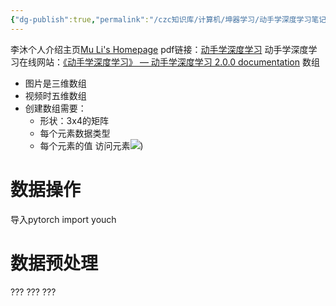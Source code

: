 ```yaml
---
{"dg-publish":true,"permalink":"/czc知识库/计算机/坤器学习/动手学深度学习笔记/","dgPassFrontmatter":true,"created":"2024-06-18T17:45:21.167+08:00","updated":"2024-12-08T17:30:43.481+08:00"}
---
```



李沐个人介绍主页[Mu Li's Homepage](https://www.cs.cmu.edu/~muli)
pdf链接：[动手学深度学习](../../../Books/专业书籍pdf/动手学深度学习.pdf)
动手学深度学习在线网站：[《动手学深度学习》 — 动手学深度学习 2.0.0 documentation](https://zh-v2.d2l.ai/)
数组
- 图片是三维数组
- 视频时五维数组
- 创建数组需要：
	- 形状：3x4的矩阵
	- 每个元素数据类型
	- 每个元素的值
访问元素![](/img/user/czc知识库/杂七杂八/9-附件/附件/动手学深度学习笔记_image.png))

# 数据操作
导入pytorch
import youch

# 数据预处理

???
???
???

